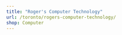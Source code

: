 ```yaml
---
title: "Roger's Computer Technology"
url: /toronto/rogers-computer-technology/
shop: Computer
---
```

